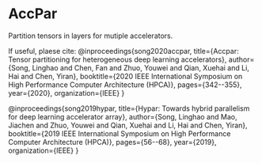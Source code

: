# AccPar

Partition tensors in layers for mutiple accelerators.

If useful, plaese cite:
@inproceedings{song2020accpar,
  title={Accpar: Tensor partitioning for heterogeneous deep learning accelerators},
  author={Song, Linghao and Chen, Fan and Zhuo, Youwei and Qian, Xuehai and Li, Hai and Chen, Yiran},
  booktitle={2020 IEEE International Symposium on High Performance Computer Architecture (HPCA)},
  pages={342--355},
  year={2020},
  organization={IEEE}
}

@inproceedings{song2019hypar,
  title={Hypar: Towards hybrid parallelism for deep learning accelerator array},
  author={Song, Linghao and Mao, Jiachen and Zhuo, Youwei and Qian, Xuehai and Li, Hai and Chen, Yiran},
  booktitle={2019 IEEE International Symposium on High Performance Computer Architecture (HPCA)},
  pages={56--68},
  year={2019},
  organization={IEEE}
}
